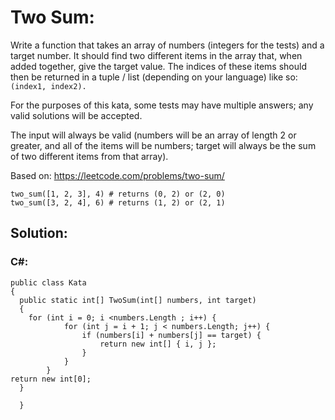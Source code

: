# Two Sum:

Write a function that takes an array of numbers (integers for the tests) and a target number. It should find two different items in the array that, when added together, give the target value. The indices of these items should then be returned in a tuple / list (depending on your language) like so: `(index1, index2).`

For the purposes of this kata, some tests may have multiple answers; any valid solutions will be accepted.

The input will always be valid (numbers will be an array of length 2 or greater, and all of the items will be numbers; target will always be the sum of two different items from that array).

Based on: https://leetcode.com/problems/two-sum/
```
two_sum([1, 2, 3], 4) # returns (0, 2) or (2, 0)
two_sum([3, 2, 4], 6) # returns (1, 2) or (2, 1)
```
## Solution:
### C#:
```
public class Kata
{
  public static int[] TwoSum(int[] numbers, int target)
  {
    for (int i = 0; i <numbers.Length ; i++) {
            for (int j = i + 1; j < numbers.Length; j++) {  
                if (numbers[i] + numbers[j] == target) {  
                    return new int[] { i, j };  
                }
            }
        }
return new int[0];
  }
    
  }
```